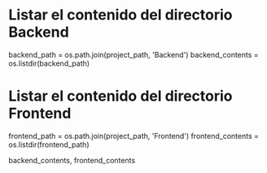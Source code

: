 # Listar el contenido del directorio Backend
backend_path = os.path.join(project_path, 'Backend')
backend_contents = os.listdir(backend_path)

# Listar el contenido del directorio Frontend
frontend_path = os.path.join(project_path, 'Frontend')
frontend_contents = os.listdir(frontend_path)

backend_contents, frontend_contents
